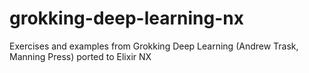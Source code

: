 # grokking-deep-learning-nx
Exercises and examples from Grokking Deep Learning (Andrew Trask, Manning Press) ported to Elixir NX
